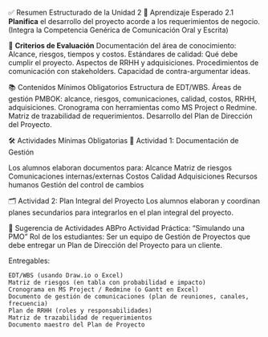 ✅ Resumen Estructurado de la Unidad 2
🧠 Aprendizaje Esperado
2.1 **Planifica** el desarrollo del proyecto acorde a los requerimientos de negocio.
(Integra la Competencia Genérica de Comunicación Oral y Escrita)

🎯 **Criterios de Evaluación**
    Documentación del área de conocimiento: Alcance, riesgos, tiempos y costos.
    Estándares de calidad: Qué debe cumplir el proyecto.
    Aspectos de RRHH y adquisiciones.
    Procedimientos de comunicación con stakeholders.
    Capacidad de contra-argumentar ideas.

📚 Contenidos Mínimos Obligatorios
    Estructura de EDT/WBS.
    Áreas de gestión PMBOK: alcance, riesgos, comunicaciones, calidad, costos, RRHH, adquisiciones.
    Cronograma con herramientas como MS Project o Redmine.
    Matriz de trazabilidad de requerimientos.
    Desarrollo del Plan de Dirección del Proyecto.

🛠️ Actividades Mínimas Obligatorias
📄 Actividad 1: Documentación de Gestión

Los alumnos elaboran documentos para:
    Alcance
    Matriz de riesgos
    Comunicaciones internas/externas
    Costos
    Calidad
    Adquisiciones
    Recursos humanos
    Gestión del control de cambios

🗂️ Actividad 2: Plan Integral del Proyecto
    Los alumnos elaboran y coordinan planes secundarios para integrarlos en el plan integral del proyecto.

📌 Sugerencia de Actividades ABPro
Actividad Práctica: “Simulando una PMO”
Rol de los estudiantes: Ser un equipo de Gestión de Proyectos que debe entregar un Plan de Dirección del Proyecto para un cliente.

Entregables:

    EDT/WBS (usando Draw.io o Excel)
    Matriz de riesgos (en tabla con probabilidad e impacto)
    Cronograma en MS Project / Redmine (o Gantt en Excel)
    Documento de gestión de comunicaciones (plan de reuniones, canales, frecuencia)
    Plan de RRHH (roles y responsabilidades)
    Matriz de trazabilidad de requerimientos
    Documento maestro del Plan de Proyecto